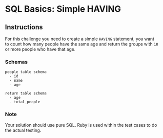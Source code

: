 # SQL Basics: Simple HAVING


## Instructions

For this challenge you need to create a simple `HAVING` statement, you want to 
count how many people have the same age and return the groups with `10` or more 
people who have that age.


### Schemas

```
people table schema
  - id
  - name
  - age

return table schema
  - age
  - total_people
```


### Note

Your solution should use pure SQL. Ruby is used within the test cases to do the 
actual testing.